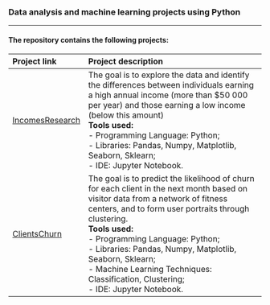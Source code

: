 ### Data analysis and machine learning projects using Python

---

#### The repository contains the following projects:
| Project link |Project description|
|:-----------------|:---------------|
|[IncomesResearch](https://github.com/shdrn2402/IncomesResearch)|The goal is to explore the data and identify the differences between individuals earning a high annual income (more than $50 000 per year) and those earning a low income (below this amount)</br>**Tools used:**</br>- Programming Language: Python;</br>- Libraries: Pandas, Numpy, Matplotlib, Seaborn, Sklearn;</br>- IDE: Jupyter Notebook.|
|[ClientsChurn](https://github.com/shdrn2402/ClientsChurn)|The goal is to predict the likelihood of churn for each client in the next month based on visitor data from a network of fitness centers, and to form user portraits through clustering.</br>**Tools used:**</br>- Programming Language: Python;</br>- Libraries: Pandas, Numpy, Matplotlib, Seaborn, Sklearn;</br>- Machine Learning Techniques: Classification, Clustering;</br>- IDE: Jupyter Notebook.|
